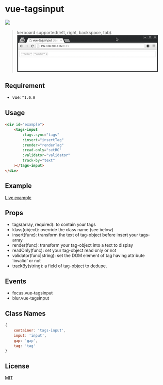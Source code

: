 # vue-tagsinput
[![][npm-image]][npm-url]

[npm-image]: https://img.shields.io/npm/v/vue-tagsinput.svg
[npm-url]: https://npmjs.org/package/vue-tagsinput

>kerboard supported(left, right, backspace, tab).
![](anim.gif)

## Requirement
- vue: `^1.0.0`

## Usage
```html
<div id="example">
    <tags-input
        :tags.sync="tags"
        :insert="insertTag"
        :render="renderTag"
        :read-only="setRO"
        :validator="validator"
        track-by="text"
    ></tags-input>
</div>
```

## Example
[Live example](http://www.webpackbin.com/4J2rbEYZZ)

## Props
- tags(array, required): to contain your tags
- klass(object): override the class name (see below)
- insert(func): transform the text of tag-object before insert your tags-array
- render(func): transform your tag-object into a text to display
- readOnly(func): set your tag-object read only or not
- validator(func|string): set the DOM element of tag having attribute 'invalid' or not
- trackBy(string): a field of tag-object to dedupe.

## Events
- focus.vue-tagsinput
- blur.vue-tagsinput

## Class Names
```javascript
{
    container: 'tags-input',
    input: 'input',
    gap: 'gap',
    tag: 'tag'
}
```

## License

[MIT](LICENSE)

